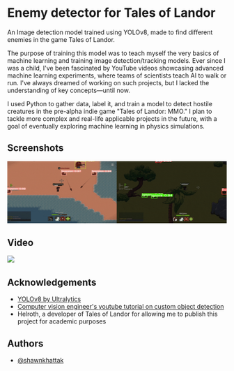 
# Enemy detector for Tales of Landor

An Image detection model trained using YOLOv8, made to find different enemies in the game Tales of Landor.

The purpose of training this model was to teach myself the very basics of machine learning and training image detection/tracking models.
Ever since I was a child, I've been fascinated by YouTube videos showcasing advanced machine learning experiments, where teams of scientists teach AI to walk or run. I've always dreamed of working on such projects, but I lacked the understanding of key concepts—until now.

I used Python to gather data, label it, and train a model to detect hostile creatures in the pre-alpha indie game "Tales of Landor: MMO." 
I plan to tackle more complex and real-life applicable projects in the future, with a goal of eventually exploring machine learning in physics simulations.




## Screenshots

![Example Screenshot](https://github.com/shawnkhattak/TOL-Classifer/blob/main/example.gif?raw=true)

## Video
[![](https://img.youtube.com/vi/3y6lCbQuMfE/0.jpg)](https://www.youtube.com/watch?v=3y6lCbQuMfE)

## Acknowledgements

 - [YOLOv8 by Ultralytics](https://docs.ultralytics.com/)
 - [Computer vision engineer's youtube tutorial on custom object detection](https://www.youtube.com/watch?v=m9fH9OWn8YM&pp=ygUeeW9sb3Y4IGN1c3RvbSBvYmplY3QgZGV0ZWN0aW9u)
 - Helroth, a developer of Tales of Landor for allowing me to publish this project for academic purposes



## Authors

- [@shawnkhattak](https://github.com/shawnkhattak)

